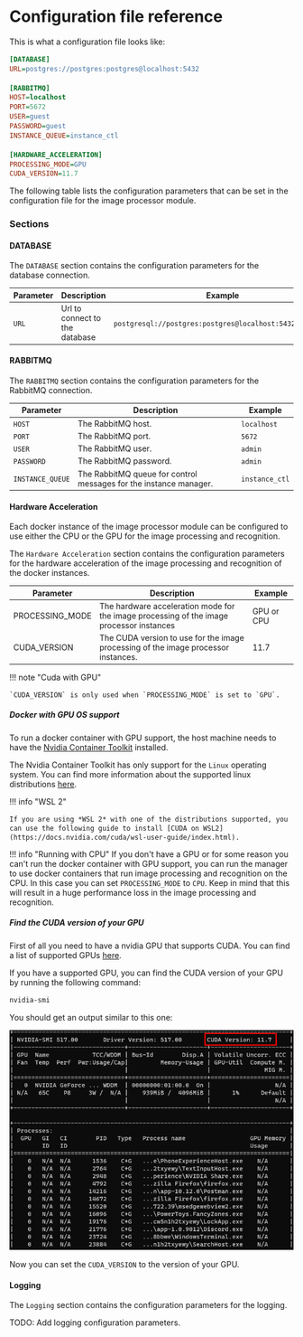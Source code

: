 # Configuration file reference

This is what a configuration file looks like:

```ini
[DATABASE]
URL=postgres://postgres:postgres@localhost:5432

[RABBITMQ]
HOST=localhost
PORT=5672
USER=guest
PASSWORD=guest
INSTANCE_QUEUE=instance_ctl

[HARDWARE_ACCELERATION]
PROCESSING_MODE=GPU
CUDA_VERSION=11.7

```

The following table lists the configuration parameters that can be set in the configuration file for the image processor module.

### Sections

#### DATABASE

The `DATABASE` section contains the configuration parameters for the database connection.

| Parameter | Description                    | Example                                                  |
| --------- | ------------------------------ | -------------------------------------------------------- |
| `URL`     | Url to connect to the database | `postgresql://postgres:postgres@localhost:5432/postgres` |

#### RABBITMQ

The `RABBITMQ` section contains the configuration parameters for the RabbitMQ connection.

| Parameter        | Description                                                       | Example        |
| ---------------- | ----------------------------------------------------------------- | -------------- |
| `HOST`           | The RabbitMQ host.                                                | `localhost`    |
| `PORT`           | The RabbitMQ port.                                                | `5672`         |
| `USER`           | The RabbitMQ user.                                                | `admin`        |
| `PASSWORD`       | The RabbitMQ password.                                            | `admin`        |
| `INSTANCE_QUEUE` | The RabbitMQ queue for control messages for the instance manager. | `instance_ctl` |

#### Hardware Acceleration

Each docker instance of the image processor module can be configured to use either the CPU or the GPU for the image processing and recognition.

The `Hardware Acceleration` section contains the configuration parameters for the hardware acceleration of the image processing and recognition of the docker instances.

| Parameter       | Description                                                                              | Example    |
| --------------- | ---------------------------------------------------------------------------------------- | ---------- |
| PROCESSING_MODE | The hardware acceleration mode for the image processing of the image processor instances | GPU or CPU |
| CUDA_VERSION    | The CUDA version to use for the image processing of the image processor instances.       | 11.7       |

!!! note "Cuda with GPU"

    `CUDA_VERSION` is only used when `PROCESSING_MODE` is set to `GPU`.

##### Docker with GPU OS support

To run a docker container with GPU support, the host machine needs to have the [Nvidia Container Toolkit](https://docs.nvidia.com/datacenter/cloud-native/container-toolkit/install-guide.html#docker) installed.

The Nvidia Container Toolkit has only support for the `Linux` operating system. You can find more information about the supported linux distributions [here](https://docs.nvidia.com/datacenter/cloud-native/container-toolkit/install-guide.html#supported-os).

!!! info "WSL 2"

    If you are using *WSL 2* with one of the distributions supported, you can use the following guide to install [CUDA on WSL2](https://docs.nvidia.com/cuda/wsl-user-guide/index.html).

!!! info "Running with CPU"
    If you don't have a GPU or for some reason you can't run the docker container with GPU support, you can run the manager to use docker containers that run image processing and recognition on the CPU. In this case you can set `PROCESSING_MODE` to `CPU`. Keep in mind that this will result in a huge performance loss in the image processing and recognition.

##### Find the CUDA version of your GPU

First of all you need to have a nvidia GPU that supports CUDA. You can find a list of supported GPUs [here](https://developer.nvidia.com/cuda-gpus).

If you have a supported GPU, you can find the CUDA version of your GPU by running the following command:

```bash
nvidia-smi
```

You should get an output similar to this one:

[![nvidia-smi](../assets/img/nvidia_smi_output.png)](../assets/img/nvidia_smi_output.png)

Now you can set the `CUDA_VERSION` to the version of your GPU.

#### Logging

The `Logging` section contains the configuration parameters for the logging.

TODO: Add logging configuration parameters.
